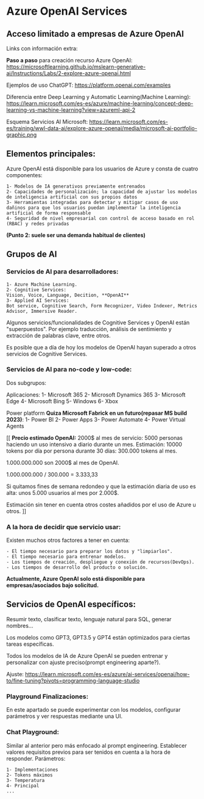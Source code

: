  # Azure OpenAI Services
## Acceso limitado a empresas de Azure OpenAI
 Links con información extra:

**Paso a paso** para creación recurso Azure OpenAI: https://microsoftlearning.github.io/mslearn-generative-ai/Instructions/Labs/2-explore-azure-openai.html

Ejemplos de uso ChatGPT: https://platform.openai.com/examples

Diferencia entre Deep Learning y Automatic Learning(Machine Learning): https://learn.microsoft.com/es-es/azure/machine-learning/concept-deep-learning-vs-machine-learning?view=azureml-api-2

Esquema Servicios AI Microsoft: https://learn.microsoft.com/es-es/training/wwl-data-ai/explore-azure-openai/media/microsoft-ai-portfolio-graphic.png

## Elementos principales:
Azure OpenAI está disponible para los usuarios de Azure y consta de cuatro componentes:

	1- Modelos de IA generativos previamente entrenados
	2- Capacidades de personalización; la capacidad de ajustar los modelos de inteligencia artificial con sus propios datos
	3- Herramientas integradas para detectar y mitigar casos de uso dañinos para que los usuarios puedan implementar la inteligencia artificial de forma responsable
	4- Seguridad de nivel empresarial con control de acceso basado en rol (RBAC) y redes privadas

**(Punto 2: suele ser una demanda habitual de clientes)**

## Grupos de AI

### Servicios de AI para desarrolladores:
	1- Azure Machine Learning.
	2- Cognitive Services:
	Vision, Voice, Language, Decition, **OpenAI**
	3- Applied AI Services:
	Bot service, Cognitive Search, Form Recognizer, Video Indexer, Metrics Advisor, Immersive Reader.

Algunos servicios/funcionalidades de Cognitive Services y OpenAI están "superpuestos". Por ejemplo traducción, análisis de sentimiento y extracción de palabras clave, entre otros.

Es posible que a día de hoy los modelos de OpenAI hayan superado a otros servicios de Cognitive Services.

### Servicios de AI para no-code y low-code:
Dos subgrupos:

Aplicaciones:
	1- Microsoft 365
	2- Microsoft Dynamics 365
	3- Microsoft Edge
	4- Microsoft Bing
	5- Windows
	6- Xbox

Power platform **Quiza Microsoft Fabrick en un futuro(repasar MS build 2023)**:
	1- Power BI
	2- Power Apps
	3- Power Automate
	4- Power Virtual Agents


[[
**Precio estimado OpenAI:** 2000$ al mes de servicio: 5000 personas haciendo un uso intensivo a diario durante un mes.
Estimación:
10000 tokens por día por persona durante 30 días: 300.000 tokens al mes.

1.000.000.000 son 2000$ al mes de OpenAI.

1.000.000.000 / 300.000 = 3.333,33

Si quitamos fines de semana redondeo y que la estimación diaria de uso es alta: unos 5.000 usuarios al mes por 2.000$.

Estimación sin tener en cuenta otros costes añadidos por el uso de Azure u otros.
]]

### A la hora de decidir que servicio usar:
Existen muchos otros factores a tener en cuenta:

	- El tiempo necesario para preparar los datos y "limpiarlos".
	- El tiempo necesario para entrenar modelos.
	- Los tiempos de creación, despliegue y conexión de recursos(DevOps).
	- Los tiempos de desarrollo del producto o solución.

**Actualmente, Azure OpenAI solo está disponible para empresas/asociados bajo solicitud.**

## Servicios de OpenAI específicos:
Resumir texto, clasificar texto, lenguaje natural para SQL, generar nombres...

Los modelos como GPT3, GPT3.5 y GPT4 están optimizados para ciertas tareas específicas.

Todos los modelos de IA de Azure OpenAI se pueden entrenar y personalizar con ajuste preciso(prompt engineering aparte?).

Ajuste: https://learn.microsoft.com/es-es/azure/ai-services/openai/how-to/fine-tuning?pivots=programming-language-studio

### Playground Finalizaciones:
En este apartado se puede experimentar con los modelos, configurar parámetros y ver respuestas mediante una UI.

### Chat Playground:
Similar al anterior pero más enfocado al prompt engineering. Establecer valores requisitos previos para ser tenidos en cuenta a la hora de responder.
Parámetros:

	1- Implementaciones
	2- Tokens máximos
	3- Temperatura
	4- Principal
	...




